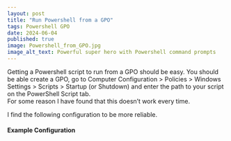 ```yaml
---
layout: post
title: "Run Powershell from a GPO"
tags: Powershell GPO
date: 2024-06-04
published: true
image: Powershell_from_GPO.jpg
image_alt_text: Powerful super hero with Powershell command prompts
---
```

<!-- Description of article -->
Getting a Powershell script to run from a GPO should be easy.  You should be able create a GPO, go to Computer Configuration > Policies > Windows Settings > Scripts > Startup (or Shutdown) and enter the path to your script on the PowerShell Script tab.  
For some reason I have found that this doesn’t work every time.

I find the following configuration to be more reliable.

#### Example Configuration

